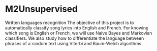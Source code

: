 # M2Unsupervised
Written languages recognition 
The objective of this project is to automatically classify song lyrics into English and French. For knowing
which song is English or French, we will use Naive Bayes and Markovian classifiers. We also study how to
differentiate the language between phrases of a random text using Viterbi and Baum-Welch algorithms.
